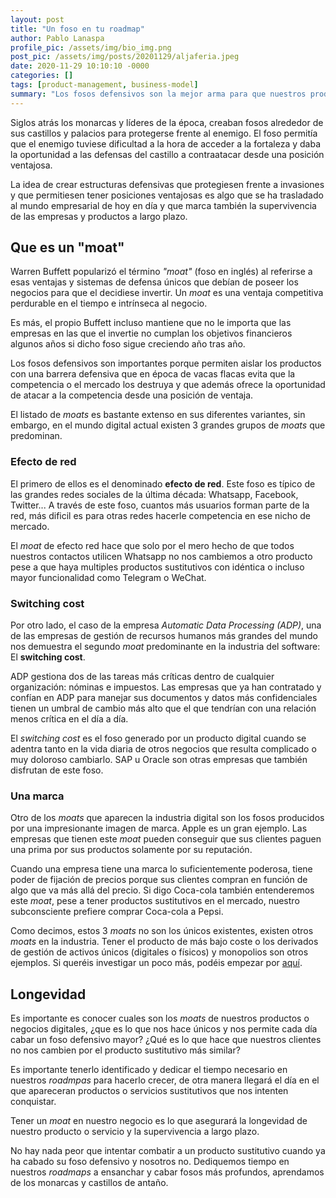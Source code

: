 ```yaml
---
layout: post
title: "Un foso en tu roadmap"
author: Pablo Lanaspa
profile_pic: /assets/img/bio_img.png
post_pic: /assets/img/posts/20201129/aljaferia.jpeg
date: 2020-11-29 10:10:10 -0000
categories: []
tags: [product-management, business-model]
summary: "Los fosos defensivos son la mejor arma para que nuestros productos perduren en el tiempo."
---
```


Siglos atrás los monarcas y líderes de la época, creaban fosos alrededor de sus castillos y palacios para protegerse frente al enemigo. El foso permitía que el enemigo tuviese dificultad a la hora de acceder a la fortaleza y daba la oportunidad a las defensas del castillo a contraatacar desde una posición ventajosa.

La idea de crear estructuras defensivas que protegiesen frente a invasiones y que permitiesen tener posiciones ventajosas es algo que se ha trasladado al mundo empresarial de hoy en día y que marca también la supervivencia de las empresas y productos a largo plazo.

## Que es un "moat"

Warren Buffett popularizó el término *"moat"* (foso en inglés) al referirse a esas ventajas y sistemas de defensa únicos que debían de poseer los negocios para que el decidiese invertir. Un *moat* es una ventaja competitiva perdurable en el tiempo e intrínseca al negocio.  

Es más, el propio Buffett incluso mantiene que no le importa que las empresas en las que el invertie no cumplan los objetivos financieros algunos años si dicho foso sigue creciendo año tras año.

Los fosos defensivos son importantes porque permiten aislar los productos con una barrera defensiva que en época de vacas flacas evita que la competencia o el mercado los destruya y que además ofrece la oportunidad de atacar a la competencia desde una posición de ventaja. 

El listado de *moats* es bastante extenso en sus diferentes variantes, sin embargo, en el mundo digital actual existen 3 grandes grupos de *moats* que predominan.

### Efecto de red
El primero de ellos es el denominado **efecto de red**. Este foso es típico de las grandes redes sociales de la última década: Whatsapp, Facebook, Twitter... A través de este foso, cuantos más usuarios forman parte de la red, más dificil es para otras redes hacerle competencia en ese nicho de mercado.

El *moat* de efecto red hace que solo por el mero hecho de que todos nuestros contactos utilicen Whatsapp no nos cambiemos a otro producto pese a que haya multiples productos sustitutivos con idéntica o incluso mayor funcionalidad como Telegram o WeChat.


### Switching cost
Por otro lado, el caso de la empresa *Automatic Data Processing (ADP)*, una de las empresas de gestión de recursos humanos más grandes del mundo nos demuestra el segundo *moat* predominante en la industria del software: El **switching cost**. 

ADP gestiona dos de las tareas más críticas dentro de cualquier organización: nóminas e impuestos. Las empresas que ya han contratado y confían en ADP para manejar sus documentos y datos más confidenciales tienen  un umbral de cambio más alto que el que tendrían con una relación menos crítica en el día a día. 

El *switching cost* es el foso generado por un producto digital cuando se adentra tanto en la vida diaria de otros negocios que resulta complicado o muy doloroso cambiarlo. SAP u Oracle son otras empresas que también disfrutan de este foso.


### Una marca

Otro de los *moats* que aparecen la industria digital son los fosos producidos por una impresionante imagen de marca. Apple es un gran ejemplo. Las empresas que tienen este *moat* pueden conseguir que sus clientes paguen una prima por sus productos solamente por su reputación.

Cuando una empresa tiene una marca lo suficientemente poderosa, tiene poder de fijación de precios porque sus clientes compran en función de algo que va más allá del precio. Si digo Coca-cola también entenderemos este *moat*, pese a tener productos sustitutivos en el mercado, nuestro subconsciente prefiere comprar Coca-cola a Pepsi. 

Como decimos, estos 3 *moats* no son los únicos existentes, existen otros *moats* en la industria. Tener el producto de más bajo coste o los derivados de gestión de activos únicos (digitales o físicos) y monopolios son otros ejemplos. Si queréis investigar un poco más, podéis empezar por [aquí](https://cxl.com/blog/economic-moats/). 

## Longevidad

Es importante es conocer cuales son los *moats* de nuestros productos o negocios digitales, ¿que es lo que nos hace únicos y nos permite cada día cabar un foso defensivo mayor? ¿Qué es lo que hace que nuestros clientes no nos cambien por el producto sustitutivo más similar?

Es importante tenerlo identificado y dedicar el tiempo necesario en nuestros *roadmpas* para hacerlo crecer, de otra manera llegará el día en el que apareceran productos o servicios sustitutivos que nos intenten conquistar.

Tener un *moat* en nuestro negocio es lo que asegurará la longevidad de nuestro producto o servicio y la supervivencia a largo plazo.

No hay nada peor que intentar combatir a un producto sustitutivo cuando ya ha cabado su foso defensivo y nosotros no. Dediquemos tiempo en nuestros *roadmaps* a ensanchar y cabar fosos más profundos, aprendamos de los monarcas y castillos de antaño.
